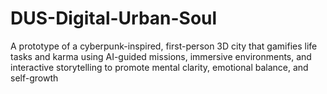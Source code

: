 # DUS-Digital-Urban-Soul
A prototype of a cyberpunk-inspired, first-person 3D city that gamifies life tasks and karma using AI-guided missions, immersive environments, and interactive storytelling to promote mental clarity, emotional balance, and self-growth
